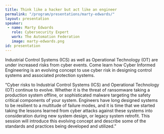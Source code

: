 ```yaml
---
title: Think like a hacker but act like an engineer
permalink: "/program/presentations/marty-edwards/"
layout: presentation
speaker: 
 - name: Marty Edwards
   role: Cybersecurity Expert
   work: The Automation Federation
   image: marty-edwards.png
id: presentation
---
```


Industrial Control Systems (ICS) as well as Operational Technology (OT) are under increased risks from cyber events.  Come learn how Cyber Informed Engineering is an evolving concept to use cyber risk in designing control systems and associated protection systems.

“Cyber risks to Industrial Control Systems (ICS) and Operational Technology (OT) continue to evolve.  Whether it is the threat of ransomware taking a production system offline, or sophisticated malware targeting the safety critical components of your system.  Engineers have long designed systems to be resilient to a multitude of failure modes, and it is time that we started taking the lessons learned from cyber attacks against these systems into consideration during new system design, or legacy system retrofit.  This session will introduce this evolving concept and describe some of the standards and practices being developed and utilized.”